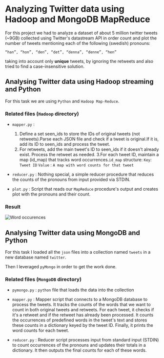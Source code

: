 

# Analyzing Twitter data using Hadoop and MongoDB MapReduce

For this project we had to analyze a dataset of about 5 million twitter tweets (~9GB) collected using Twitter's datastream API in order count and plot the number of tweets mentioning each of the following (swedish) pronouns:

`“han”, “hon”, “den”, “det”, “denna”, “denne”, “hen”`

taking into account only **unique** tweets, by ignoring the retweets and also tried to find a case-insensitive solution. 


## Analysing Twitter data using Hadoop streaming and Python

For this task we are using `Python` and `Hadoop Map-Reduce`.

### Related files (`Hadoop` directory)

- `mapper.py` : 
    1. Define a set seen_ids to store the IDs of original tweets (not retweets).Parse each JSON file and check if a tweet is original.If it is, add its ID to seen_ids and process the tweet.
    2. For retweets, add the main tweet's ID to seen_ids if it doesn't already exist. Process the retweet as needed.
    3.For each tweet ID, maintain a map (id_map) that tracks word occurrences.`id_map` structure:
`Key`: `Tweet ID`
`Value` : `A map with word counts for that tweet`

- `reducer.py` : Nothing special, a simple reducer procedure that reduces the counts of the pronouns from input provided via STDIN.

- `plot.py` : Script that reads our `MapReduce` procedure's output and creates plot with the pronouns and their count.


### Result 

![Word occurences](/Data-Engineering/MapReduce/Hadoop/graph.png)

## Analysing Twitter data using MongoDB and Python

For this task I loaded all the `json` files into a collection named `tweets` in a new database named `twitter`. 

Then I leveraged `pyMongo` in order to get the work done.

### Related files  (`MongoDB` directory)

- `pymongo.py` : `python` file that loads the data into the collection

- `mapper.py` : Mapper script that connects to a MongoDB database to process the tweets. It tracks the counts of the words that we want to count in both original tweets and retweets. For each tweet, it checks if it's a retweet and if the retweet has already been processed. It counts the occurrences of predefined words in the tweet's text and stores these counts in a dictionary keyed by the tweet ID. Finally, it prints the word counts for each tweet.

- `reducer.py` : Reducer script processes input from standard input (STDIN) to count occurrences of the pronouns and updates their totals in a dictionary. It then outputs the final counts for each of these words.







